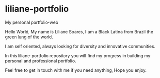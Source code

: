 # liliane-portfolio
My personal portfolio-web


Hello World, My name is Liliane Soares, 
I am a Black Latina from Brazil the green lung of the world.

I am self oriented, always looking for diversity and innovative communities. 

In this liliane-portfolio repository you will find my progress in building my personal and professional portfolio. 

Feel free to get in touch with me if you need anything, 
Hope you enjoy. 